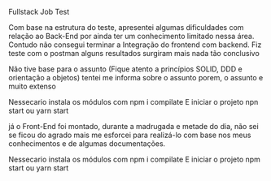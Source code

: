 Fullstack Job Test

Com base na estrutura do teste, apresentei algumas dificuldades com relação ao Back-End
por ainda ter um conhecimento limitado nessa área. Contudo não consegui terminar a Integração do frontend com backend.
Fiz teste com o postman alguns resultados surgiram mais nada tão conclusivo

 Não tive base para o assunto (Fique atento a princípios SOLID, DDD e orientação a objetos) tentei me informa sobre o assunto 
 porem, o assunto e muito extenso 


Nessecario instala os módulos com npm i compilate 
                E iniciar o projeto npn  start ou yarn start

já o Front-End foi montado, durante a madrugada e metade do dia, não sei se ficou do agrado mais me esforcei para realizá-lo com base nos meus conhecimentos e de algumas documentações.  

Nessecario instala os módulos com npm i compilate 
                E iniciar o projeto npm  start ou yarn start
